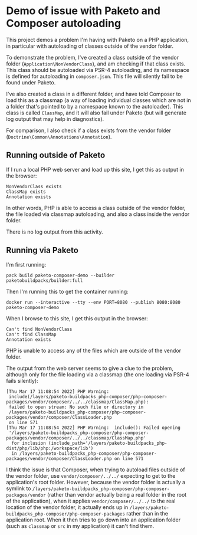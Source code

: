 # Demo of issue with Paketo and Composer autoloading

This project demos a problem I'm having with Paketo on a PHP application,
in particular with autoloading of classes outside of the vendor folder.

To demonstrate the problem, I've created a class outside of the vendor
folder (`Application\NonVendorClass`), and am checking if that class
exists. This class should be autoloaded via PSR-4 autoloading, and 
its namespace is defined for autoloading in `composer.json`. 
This file will silently fail to be found under Paketo.

I've also created a class in a different folder, and have told Composer
to load this as a classmap (a way of loading individual classes which
are not in a folder that's pointed to by a namespace known to the 
autoloader). This class is called `ClassMap`, and it will also fail
under Paketo (but will generate log output that may help in diagnostics).

For comparison, I also check if a class exists from the vendor
folder (`Doctrine\Common\Annotations\Annotation`).

## Running outside of Paketo

If I run a local PHP web server and load up this site, I get this as output
in the browser:

```
NonVendorClass exists
ClassMap exists
Annotation exists
```

In other words, PHP is able to access a class outside of the vendor folder,
the file loaded via classmap autoloading, and also a class inside the 
vendor folder.

There is no log output from this activity.

## Running via Paketo

I'm first running:

```
pack build paketo-composer-demo --builder paketobuildpacks/builder:full
```

Then I'm running this to get the container running:

```
docker run --interactive --tty --env PORT=8080 --publish 8080:8080 paketo-composer-demo
```

When I browse to this site, I get this output in the browser:

```
Can't find NonVendorClass
Can't find ClassMap
Annotation exists
```

PHP is unable to access any of the files which are outside of the vendor
folder.

The output from the web server seems to give a clue to the problem,
although only for the file loading via a classmap (the one loading via PSR-4
fails silently):

``` 
[Thu Mar 17 11:08:54 2022] PHP Warning:  
 include(/layers/paketo-buildpacks_php-composer/php-composer-packages/vendor/composer/../../classmap/ClassMap.php):
 failed to open stream: No such file or directory in 
 /layers/paketo-buildpacks_php-composer/php-composer-packages/vendor/composer/ClassLoader.php
 on line 571
[Thu Mar 17 11:08:54 2022] PHP Warning:  include(): Failed opening 
 '/layers/paketo-buildpacks_php-composer/php-composer-packages/vendor/composer/../../classmap/ClassMap.php'
  for inclusion (include_path='/layers/paketo-buildpacks_php-dist/php/lib/php:/workspace/lib')
  in /layers/paketo-buildpacks_php-composer/php-composer-packages/vendor/composer/ClassLoader.php on line 571
```

I think the issue is that Composer, when trying to autoload files outside of
the vendor folder, use `vendor/composer/../../` expecting to get to the
application's root folder. However, because the vendor folder is actually a
symlink to `/layers/paketo-buildpacks_php-composer/php-composer-packages/vendor`
(rather than vendor actually being a real folder in the root of the application),
when it applies `vendor/composer/../../` to the real location of the vendor
folder, it actually ends up in 
`/layers/paketo-buildpacks_php-composer/php-composer-packages` rather than
in the application root. When it then tries to go down into an application
folder (such as `classmap` or `src` in my application) it can't find them.
